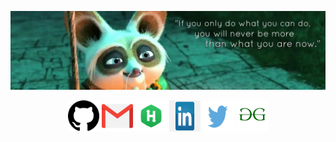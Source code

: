 ![RiturajSaha header](https://github.com/RiturajSaha/RiturajSaha/blob/master/picx/cover.jpg)
<p align="center">

<!--
**RiturajSaha/RiturajSaha** is a ✨ _special_ ✨ repository because its `README.md` (this file) appears on your GitHub profile.

Here are some ideas to get you started:

- 🔭 I’m currently working on ...
- 🌱 I’m currently learning ...
- 👯 I’m looking to collaborate on ...
- 🤔 I’m looking for help with ...
- 💬 Ask me about ...
- 📫 How to reach me: ...
- 😄 Pronouns: ...
- ⚡ Fun fact: ...
-->



<img src="https://github.com/RiturajSaha/RiturajSaha/blob/master/picx/github.png" width="50" height ="50">
<img src="https://github.com/RiturajSaha/RiturajSaha/blob/master/picx/gmail.png" width="50" height ="50">
<img src="https://github.com/RiturajSaha/RiturajSaha/blob/master/picx/HackerRank.png" width="50" height ="50">
<img src="https://github.com/RiturajSaha/RiturajSaha/blob/master/picx/linkedin.png" width="50" height ="50">
<img src="https://github.com/RiturajSaha/RiturajSaha/blob/master/picx/twitter.jpg" width="50" height ="50">
<img src="https://github.com/RiturajSaha/RiturajSaha/blob/master/picx/gfg.png" width="50" height ="50">



